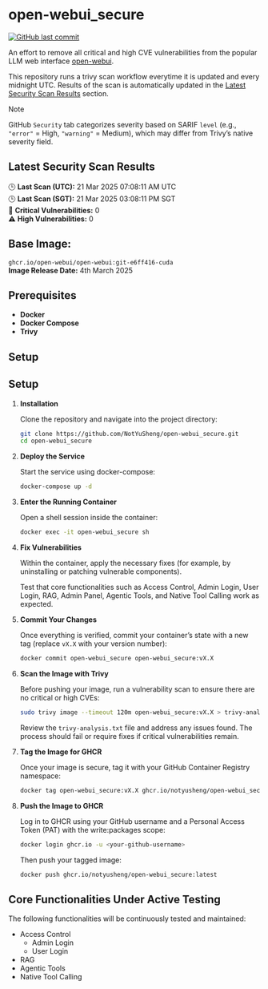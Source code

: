 # open-webui_secure

[![GitHub last commit](https://img.shields.io/github/last-commit/NotYuSheng/open-webui_secure?color=red)](#)

An effort to remove all critical and high CVE vulnerabilities from the popular LLM web interface [open-webui](https://github.com/open-webui/open-webui).

This repository runs a trivy scan workflow everytime it is updated and every midnight UTC. Results of the scan is automatically updated in the [Latest Security Scan Results](#latest-security-scan-results) section. 

> [!NOTE]
> GitHub `Security` tab categorizes severity based on SARIF `level` (e.g., `"error"` = High, `"warning"` = Medium), which may differ from Trivy’s native severity field.

<!-- TRIVY_SCAN_RESULTS -->
## Latest Security Scan Results

🕒 **Last Scan (UTC):** 21 Mar 2025 07:08:11 AM UTC  
🕒 **Last Scan (SGT):** 21 Mar 2025 03:08:11 PM SGT  
🚨 **Critical Vulnerabilities:** 0  
⚠️ **High Vulnerabilities:** 0  
<!-- TRIVY_SCAN_END -->

## Base Image:
`ghcr.io/open-webui/open-webui:git-e6ff416-cuda`  
**Image Release Date:** 4th March 2025

## Prerequisites
- **Docker**
- **Docker Compose**
- **Trivy**

## Setup
## Setup

1. **Installation**

   Clone the repository and navigate into the project directory:
   ```bash
   git clone https://github.com/NotYuSheng/open-webui_secure.git
   cd open-webui_secure
   ```
2. **Deploy the Service**

    Start the service using docker-compose:
   ```bash
   docker-compose up -d
   ```
3. **Enter the Running Container**

   Open a shell session inside the container:
   ```bash
   docker exec -it open-webui_secure sh
   ```
4. **Fix Vulnerabilities**

   Within the container, apply the necessary fixes (for example, by uninstalling or patching vulnerable components).

   Test that core functionalities such as Access Control, Admin Login, User Login, RAG, Admin Panel, Agentic Tools, and Native Tool Calling work as expected.

5. **Commit Your Changes**

   Once everything is verified, commit your container’s state with a new tag (replace `vX.X` with your version number):
   ```bash
   docker commit open-webui_secure open-webui_secure:vX.X
   ```
6. **Scan the Image with Trivy**

   Before pushing your image, run a vulnerability scan to ensure there are no critical or high CVEs:
   ```bash
   sudo trivy image --timeout 120m open-webui_secure:vX.X > trivy-analysis.txt
   ```
   Review the `trivy-analysis.txt` file and address any issues found. The process should fail or require fixes if critical vulnerabilities remain.

7. **Tag the Image for GHCR**

   Once your image is secure, tag it with your GitHub Container Registry namespace:
   ```bash
   docker tag open-webui_secure:vX.X ghcr.io/notyusheng/open-webui_secure:latest
   ```
8. **Push the Image to GHCR**

   Log in to GHCR using your GitHub username and a Personal Access Token (PAT) with the write:packages scope:
   ```bash
   docker login ghcr.io -u <your-github-username>
   ```
   Then push your tagged image:
   ```bash
   docker push ghcr.io/notyusheng/open-webui_secure:latest
   ```

## Core Functionalities Under Active Testing
The following functionalities will be continuously tested and maintained:
- Access Control
  - Admin Login
  - User Login
- RAG
- Agentic Tools
- Native Tool Calling
